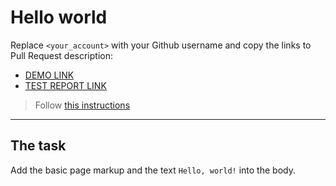 # Hello world
Replace `<your_account>` with your Github username and copy the links to Pull Request description:
- [DEMO LINK](https://godaimekazekage.github.io/layout_hello-world/)
- [TEST REPORT LINK](https://godaimekazekage.github.io/layout_hello-world/report/html_report/)

> Follow [this instructions](https://mate-academy.github.io/layout_task-guideline/#how-to-solve-the-layout-tasks-on-github)
___

## The task
Add the basic page markup and the text `Hello, world!` into the body.
